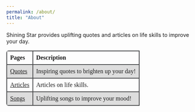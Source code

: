 ```yaml
---
permalink: /about/
title: "About"
---
```


Shining Star provides uplifting quotes and articles on life skills to improve your day.
<style>
table {
  font-family: calibri, calibri;
  border-collapse: collapse;
  border-radius: 6px;
  width: 100%;
}

td, th {
  border: 2px solid #48494B;
  text-align: left;
  padding: 8px;
}

tr:nth-child(even) {
  background-color: #dddddd;
}
</style>
<table>
  <tr>
    <th>Pages</th>
    <th>Description</th>
  </tr>
  <tr>
    <td><a href="https://tl122022.github.io/shiningstar/quotes/" target="_blank">Quotes</a></td>
    <td>Inspiring quotes to brighten up your day!</td>
  </tr>
  <tr>
    <td><a href="https://tl122022.github.io/shiningstar/articles/" target="_blank">Articles</a></td>
    <td>Articles on life skills.</td>
  </tr>
  <tr>
    <td><a href="https://tl122022.github.io/shiningstar/songs/" target="_blank">Songs</a></td>
    <td>Uplifting songs to improve your mood!</td>
  </tr>
</table>

